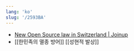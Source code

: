 ```yaml
---
lang: 'ko'
slug: '/2593BA'
---
```


- [New Open Source law in Switzerland | Joinup](https://joinup.ec.europa.eu/collection/open-source-observatory-osor/news/new-open-source-law-switzerland)
- [[한민족의 멸종 방어]] [[성현적 발상]]
